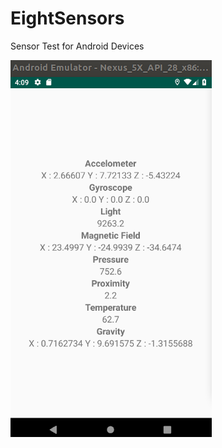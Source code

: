# EightSensors
Sensor Test for Android Devices







![alt text](https://github.com/cnkay/EightSensors/blob/master/Image.png)
